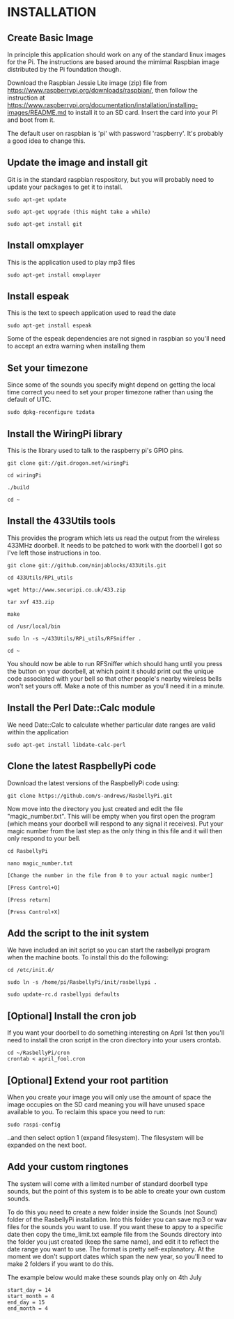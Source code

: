 INSTALLATION
============

Create Basic Image
------------------

In principle this application should work on any of the standard linux images for the Pi.  The instructions are based around the mimimal Raspbian image distributed by the Pi foundation though.

Download the Raspbian Jessie Lite image (zip) file from https://www.raspberrypi.org/downloads/raspbian/, then follow the instruction at https://www.raspberrypi.org/documentation/installation/installing-images/README.md to install it to an SD card.  Insert the card into your PI and boot from it.

The default user on raspbian is 'pi' with password 'raspberry'.  It's probably a good idea to change this.


Update the image and install git
--------------------------------

Git is in the standard raspbian respository, but you will probably need to update your packages to get it to install.

```
sudo apt-get update

sudo apt-get upgrade (this might take a while)

sudo apt-get install git
```

Install omxplayer
-----------------

This is the application used to play mp3 files

```
sudo apt-get install omxplayer
```

Install espeak
-----------------

This is the text to speech application used to read the date

```
sudo apt-get install espeak
```

Some of the espeak dependencies are not signed in raspbian so you'll need to accept an extra warning when installing them


Set your timezone
-----------------

Since some of the sounds you specify might depend on getting the local time correct you need to set your proper timezone rather than using the default of UTC.

```
sudo dpkg-reconfigure tzdata
```


Install the WiringPi library
----------------------------

This is the library used to talk to the raspberry pi's GPIO pins.

```
git clone git://git.drogon.net/wiringPi

cd wiringPi

./build

cd ~

```

Install the 433Utils tools
--------------------------

This provides the program which lets us read the output from the wireless 433MHz doorbell.  It needs to be patched to work with the doorbell I got so I've left those instructions in too.

```
git clone git://github.com/ninjablocks/433Utils.git

cd 433Utils/RPi_utils

wget http://www.securipi.co.uk/433.zip

tar xvf 433.zip

make

cd /usr/local/bin

sudo ln -s ~/433Utils/RPi_utils/RFSniffer .

cd ~
```

You should now be able to run RFSniffer which should hang until you press the button on your doorbell, at which point it should print out the unique code associated with your bell so that other people's nearby wireless bells won't set yours off.  Make a note of this number as you'll need it in a minute.

Install the Perl Date::Calc module
----------------------------------

We need Date::Calc to calculate whether particular date ranges are valid within the application

```
sudo apt-get install libdate-calc-perl
```

Clone the latest RaspbellyPi code
---------------------------------

Download the latest versions of the RaspbellyPi code using:

```
git clone https://github.com/s-andrews/RasbellyPi.git
```

Now move into the directory you just created and edit the file "magic_number.txt".  This will be empty when you first open the program (which means your doorbell will respond to any signal it receives).  Put your magic number from the last step as the only thing in this file and it will then only respond to your bell.

```
cd RasbellyPi

nano magic_number.txt

[Change the number in the file from 0 to your actual magic number]

[Press Control+O]

[Press return]

[Press Control+X]
```

Add the script to the init system
---------------------------------

We have included an init script so you can start the rasbellypi program when the machine boots.  To install this do the following:

```
cd /etc/init.d/

sudo ln -s /home/pi/RasbellyPi/init/rasbellypi .

sudo update-rc.d rasbellypi defaults

```

[Optional] Install the cron job
-------------------------------

If you want your doorbell to do something interesting on April 1st then you'll need to install the cron script in the cron directory into your users crontab.

```
cd ~/RasbellyPi/cron
crontab < april_fool.cron
```

[Optional] Extend your root partition
-------------------------------------

When you create your image you will only use the amount of space the image occupies on the SD card meaning you will have unused space available to you.  To reclaim this space you need to run:

```
sudo raspi-config
```

..and then select option 1 (expand filesystem).  The filesystem will be expanded on the next boot.


Add your custom ringtones
-------------------------
The system will come with a limited number of standard doorbell type sounds, but the point of this system is to be able to create your own custom sounds.

To do this you need to create a new folder inside the Sounds (not Sound) folder of the RasbellyPi installation.  Into this folder you can save mp3 or wav files for the sounds you want to use.  If you want these to appy to a specific date then copy the time_limit.txt eample file from the Sounds directory into the folder you just created (keep the same name), and edit it to reflect the date range you want to use.  The format is pretty self-explanatory.  At the moment we don't support dates which span the new year, so you'll need to make 2 folders if you want to do this.

The example below would make these sounds play only on 4th July

```
start_day = 14
start_month = 4
end_day = 15
end_month = 4
```
